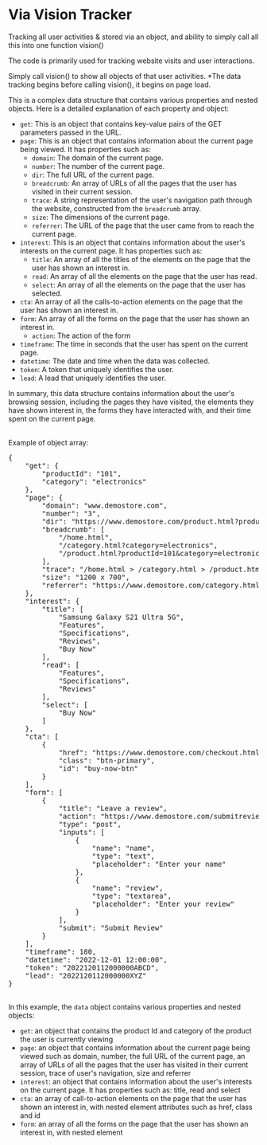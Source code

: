 # Via Vision Tracker
<p>Tracking all user activities &amp; stored via an object, and ability to simply call all this into one function vision()</p>

<p>The code is primarily used for tracking website visits and user interactions.</p>

<p>Simply call vision() to show all objects of that user activities. *The data tracking begins before calling vision(), it begins on page load.</p>

<div class="markdown prose w-full break-words dark:prose-invert light">

This is a complex data structure that contains various properties and nested objects. Here is a detailed explanation of each property and object:
<ul>
 	<li><code>get</code>: This is an object that contains key-value pairs of the GET parameters passed in the URL.</li>
 	<li><code>page</code>: This is an object that contains information about the current page being viewed. It has properties such as:
<ul>
 	<li><code>domain</code>: The domain of the current page.</li>
 	<li><code>number</code>: The number of the current page.</li>
 	<li><code>dir</code>: The full URL of the current page.</li>
 	<li><code>breadcrumb</code>: An array of URLs of all the pages that the user has visited in their current session.</li>
 	<li><code>trace</code>: A string representation of the user's navigation path through the website, constructed from the <code>breadcrumb</code> array.</li>
 	<li><code>size</code>: The dimensions of the current page.</li>
 	<li><code>referrer</code>: The URL of the page that the user came from to reach the current page.</li>
</ul>
</li>
 	<li><code>interest</code>: This is an object that contains information about the user's interests on the current page. It has properties such as:
<ul>
 	<li><code>title</code>: An array of all the titles of the elements on the page that the user has shown an interest in.</li>
 	<li><code>read</code>: An array of all the elements on the page that the user has read.</li>
 	<li><code>select</code>: An array of all the elements on the page that the user has selected.</li>
</ul>
</li>
 	<li><code>cta</code>: An array of all the calls-to-action elements on the page that the user has shown an interest in.</li>
 	<li><code>form</code>: An array of all the forms on the page that the user has shown an interest in.
<ul>
 	<li><code>action</code>: The action of the form</li>
</ul>
</li>
 	<li><code>timeframe</code>: The time in seconds that the user has spent on the current page.</li>
 	<li><code>datetime</code>: The date and time when the data was collected.</li>
 	<li><code>token</code>: A token that uniquely identifies the user.</li>
 	<li><code>lead</code>: A lead that uniquely identifies the user.</li>
</ul>
In summary, this data structure contains information about the user's browsing session, including the pages they have visited, the elements they have shown interest in, the forms they have interacted with, and their time spent on the current page.

</div>
<br>
<p>Example of object array:</p>
<pre>
{
    "get": {
        "productId": "101",
        "category": "electronics"
    },
    "page": {
        "domain": "www.demostore.com",
        "number": "3",
        "dir": "https://www.demostore.com/product.html?productId=101&category=electronics",
        "breadcrumb": [
            "/home.html",
            "/category.html?category=electronics",
            "/product.html?productId=101&category=electronics"
        ],
        "trace": "/home.html > /category.html > /product.html",
        "size": "1200 x 700",
        "referrer": "https://www.demostore.com/category.html?category=electronics"
    },
    "interest": {
        "title": [
            "Samsung Galaxy S21 Ultra 5G",
            "Features",
            "Specifications",
            "Reviews",
            "Buy Now"
        ],
        "read": [
            "Features",
            "Specifications",
            "Reviews"
        ],
        "select": [
            "Buy Now"
        ]
    },
    "cta": [
        {
            "href": "https://www.demostore.com/checkout.html",
            "class": "btn-primary",
            "id": "buy-now-btn"
        }
    ],
    "form": [
        {
            "title": "Leave a review",
            "action": "https://www.demostore.com/submitreview.php",
            "type": "post",
            "inputs": [
                {
                    "name": "name",
                    "type": "text",
                    "placeholder": "Enter your name"
                },
                {
                    "name": "review",
                    "type": "textarea",
                    "placeholder": "Enter your review"
                }
            ],
            "submit": "Submit Review"
        }
    ],
    "timeframe": 180,
    "datetime": "2022-12-01 12:00:00",
    "token": "2022120112000000ABCD",
    "lead": "2022120112000000XYZ"
}

</pre>

<p>In this example, the <code>data</code> object contains various properties and nested objects:</p>
<ul><li><code>get</code>: an object that contains the product Id and category of the product the user is currently viewing</li><li><code>page</code>: an object that contains information about the current page being viewed such as domain, number, the full URL of the current page, an array of URLs of all the pages that the user has visited in their current session, trace of user's navigation, size and referrer</li><li><code>interest</code>: an object that contains information about the user's interests on the current page. It has properties such as: title, read and select</li><li><code>cta</code>: an array of call-to-action elements on the page that the user has shown an interest in, with nested element attributes such as href, class and id</li><li><code>form</code>: an array of all the forms on the page that the user has shown an interest in, with nested element</li></ul>

